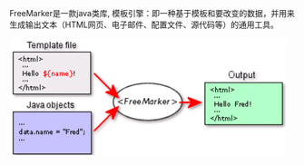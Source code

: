 


FreeMarker是一款java类库, 模板引擎：即一种基于模板和要改变的数据，并用来生成输出文本（HTML网页、电子邮件、配置文件、源代码等）的通用工具。


![alt text](freemarker/freemarker原理.png)





































